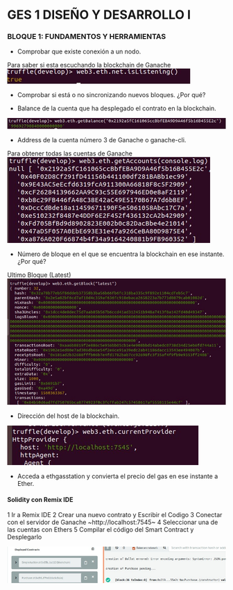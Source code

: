 # GES 1 DISEÑO Y DESARROLLO I

### BLOQUE 1: FUNDAMENTOS Y HERRAMIENTAS

- Comprobar que existe conexión a un nodo.

Para saber si esta escuchando la blockchain de Ganache
![alt text](Imagenes/isListenning.jpg)


- Comprobar si está o no sincronizando nuevos bloques. ¿Por qué?

- Balance de la cuenta que ha desplegado el contrato en la blockchain.

![alt text](Imagenes/getBalance.jpg)

- Address de la cuenta número 3 de Ganache o ganache-cli.

Para obtener todas las cuentas de Ganache
![alt text](Imagenes/getAccounts.jpg)

- Número de bloque en el que se encuentra la blockchain en ese instante. ¿Por qué?

Ultimo Bloque (Latest)
![alt text](Imagenes/getBlock.jpg)

- Dirección del host de la blockchain.

![alt text](Imagenes/currentProvider.jpg)

- Acceda a ethgasstation y convierta el precio del gas en ese instante a Ether.

#### Solidity con Remix IDE

1 Ir a Remix IDE
2 Crear una nuevo contrato y Escribir el Codigo
3 Conectar con el servidor de Ganache ~http://localhost:7545~
4 Seleccionar una de las cuentas con Ethers
5 Compilar el código del Smart Contract y Desplegarlo

![alt text](Imagenes/deployedContract_REMIX.jpg)